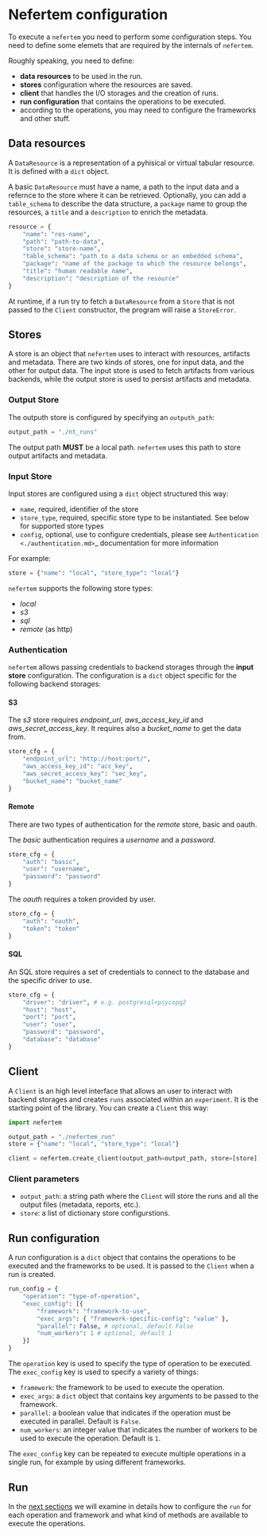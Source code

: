 # Nefertem configuration

To execute a `nefertem` you need to perform some configuration steps. You need to define some elemets that are required by the internals of `nefertem`.

Roughly speaking, you need to define:

- **data resources** to be used in the run.
- **stores** configuration where the resources are saved.
- **client** that handles the I/O storages and the creation of runs.
- **run configuration** that contains the operations to be executed.
- according to the operations, you may need to configure the frameworks and other stuff.

## Data resources

A `DataResource` is a representation of a pyhisical or virtual tabular resource. It is defined with a `dict` object.

A basic `DataResource` must have a name, a path to the input data and a refernce to the store where it can be retrieved.
Optionally, you can add a `table_schema` to describe the data structure, a `package` name to group the resources, a `title` and a `description` to enrich the metadata.

```python
resource = {
    "name": "res-name",
    "path": "path-to-data",
    "store": "store-name",
    "table_schema": "path to a data schema or an embedded schema",
    "package": "name of the package to which the resource belongs",
    "title": "human readable name",
    "description": "description of the resource"
}
```

At runtime, if a run try to fetch a `DataResource` from a `Store` that is not passed to the `Client` constructor, the program will raise a `StoreError`.

## Stores

A store is an object that `nefertem` uses to interact with resources, artifacts and metadata. There are two kinds of stores, one for input data, and the other for output data. The input store is used to fetch artifacts from various backends, while the output store is used to persist artifacts and metadata.

### Output Store

The outputh store is configured by specifying an `outputh_path`:

```python
output_path = "./nt_runs"
```

The output path **MUST** be a local path. `nefertem` uses this path to store output artifacts and metadata.

### Input Store

Input stores are configured using a `dict` object structured this way:

- `name`, required, identifier of the store
- `store_type`, required, specific store type to be instantiated. See below for supported store types
- `config`, optional, use to configure credentials, please see `Authentication <./authentication.md>`_ documentation for more information

For example:

```python
store = {"name": "local", "store_type": "local"}
```

`nefertem` supports the following store types:

- *local*
- *s3*
- *sql*
- *remote* (as http)

### Authentication

`nefertem` allows passing credentials to backend storages through the **input store** configuration.
The configuration is a `dict` object specific for the following backend storages:

#### S3

The *s3* store requires *endpoint_url*, *aws_access_key_id* and *aws_secret_access_key*. It requires also a *bucket_name* to get the data from.

```python
store_cfg = {
    "endpoint_url": "http://host:port/",
    "aws_access_key_id": "acc_key",
    "aws_secret_access_key": "sec_key",
    "bucket_name": "bucket_name"
}
```

#### Remote

There are two types of authentication for the *remote* store, basic and oauth.

The *basic* authentication requires a *username* and a *password*.

```python
store_cfg = {
    "auth": "basic",
    "user": "username",
    "password": "password"
}
```

The *oauth* requires a token provided by user.

```python
store_cfg = {
    "auth": "oauth",
    "token": "token"
}
```

#### SQL

An SQL store requires a set of credentials to connect to the database and the specific driver to use.

```python
store_cfg = {
    "driver": "driver", # e.g. postgresql+psycopg2
    "host": "host",
    "port": "port",
    "user": "user",
    "password": "password",
    "database": "database"
}
```

## Client

A `Client` is an high level interface that allows an user to interact with backend storages and creates `runs` associated within an `experiment`. It is the starting point of the library.
You can create a `Client` this way:

```python
import nefertem

output_path = "./nefertem_run"
store = {"name": "local", "store_type": "local"}

client = nefertem.create_client(output_path=output_path, store=[store])
```

### Client parameters

- `output_path`: a string path where the `Client` will store the runs and all the output files (metadata, reports, etc.).
- `store`: a list of dictionary store configurstions.

## Run configuration

A run configuration is a `dict` object that contains the operations to be executed and the frameworks to be used. It is passed to the `Client` when a run is created.

```python
run_config = {
    "operation": "type-of-operation",
    "exec_config": [{
        "framework": "framework-to-use",
        "exec_args": { "framework-specific-config": "value" },
        "parallel": False, # optional, default False
        "num_workers": 1 # optional, default 1
    }]
}
```

The `operation` key is used to specify the type of operation to be executed. The `exec_config` key is used to specify a variety of things:

- `framework`: the framework to be used to execute the operation.
- `exec_args`: a `dict` object that contains key arguments to be passed to the framework.
- `parallel`: a boolean value that indicates if the operation must be executed in parallel. Default is `False`.
- `num_workers`: an integer value that indicates the number of workers to be used to execute the operation. Default is `1`.

The `exec_config` key can be repeated to execute multiple operations in a single run, for example by using different frameworks.

## Run

In the [next sections](./03-modules.md) we will examine in details how to configure the `run` for each operation and framework and what kind of methods are available to execute the operations.
